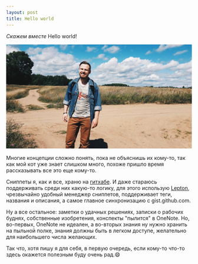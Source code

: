 ```yaml
---
layout: post
title: Hello world
---
```


*Скажем вместе* Hello world!


![](/assets/helloworld/1.jpeg)

Многие концепции сложно понять, пока не объяснишь их кому-то, так как мой кот уже знает слишком много, похоже пришло время рассказывать все это еще кому-то. 
   
Сниппеты я, как и все, храню на [гитхабе](https://gist.github.com/atnimak). И даже стараюсь поддерживать среди них какую-то логику, для этого использую [Lepton](https://github.com/hackjutsu/Lepton), чрезвычайно удобный менеджер сниппетов, поддерживает теги, названия и описания, а самое главное синхронизацию с gist.github.com. 

Ну а все остальное: заметки о удачных решениях, записки о рабочих буднях, собственные изобретения, конспекты "пылится" в OneNote. Но, во-первых, OneNote не идеален, а во-вторых знания ну нужно хранить на пыльной полке, знания должны быть в легком доступе, желательно для наибольшего числа желающих. 

Так что, хотя пишу я для себя, в первую очередь, если кому-то что-то здесь окажется полезным буду очень рад.:smile: